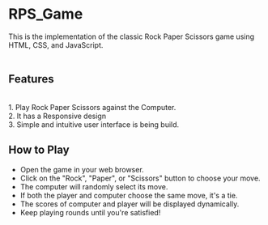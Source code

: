 # RPS_Game

This is the implementation of the classic Rock Paper Scissors game using HTML, CSS, and JavaScript.
<br>
<br>
## Features
<br>
1. Play Rock Paper Scissors against the Computer.<br>
2. It has a Responsive design<br>
3. Simple and intuitive user interface is being build.<br>

## How to Play

* Open the game in your web browser.<br>
* Click on the "Rock", "Paper", or "Scissors" button to choose your move.<br>
* The computer will randomly select its move.<br>
* If both the player and computer choose the same move, it's a tie.<br>
* The scores of computer and player will be displayed dynamically.<br>
* Keep playing rounds until you're satisfied!<br>
